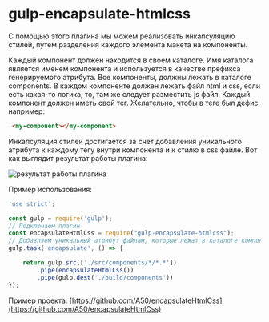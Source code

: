 # gulp-encapsulate-htmlcss
С помощью этого плагина мы можем реализовать инкапсуляцию стилей, путем разделения каждого элемента макета на компоненты.

Каждый компонент должен находится в своем каталоге. 
Имя каталога является именем компонента и используется в качестве префикса генерируемого атрибута. Все компоненты, должны лежать в каталоге components. 
В каждом компоненте должен лежать файл html и css, если есть какая-то логика, то, там же следует разместить js файл. 
Каждый компонент должен иметь свой тег. Желательно, чтобы в теге был дефис, например:
```html
 <my-component></my-component>  
```
Инкапсуляция стилей достигается за счет добавления уникального атрибута к каждому тегу внутри компонента и к стилю в css файле.
Вот как выглядит результат работы плагина:

![результат работы плагина](https://habrastorage.org/web/515/2f4/b55/5152f4b557ab443db44d73c7023777eb.png "результат работы плагина")

Пример использования:

```javascript
'use strict';

const gulp = require('gulp');
// Подключаем плагин
const encapsulateHtmlCss = require("gulp-encapsulate-htmlcss");
// Добавляем уникальный атрибут файлам, которые лежат в каталоге компонента
gulp.task('encapsulate', () => {

    return gulp.src(['./src/components/*/*.*'])
        .pipe(encapsulateHtmlCss())
        .pipe(gulp.dest('./build/components'))
});


```

Пример проекта:
[https://github.com/A50/encapsulateHtmlCss](https://github.com/A50/encapsulateHtmlCss)